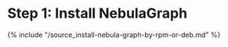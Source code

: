 # Step 1: Install NebulaGraph

{% include "/source_install-nebula-graph-by-rpm-or-deb.md" %}
<!-- The line above is for content reusing. The source file is in the docs-2.0/reuse directory. -->
